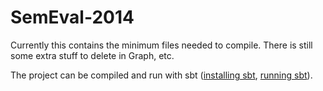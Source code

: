 SemEval-2014
============
Currently this contains the minimum files needed to compile.  There is still some extra stuff to delete in Graph, etc.

The project can be compiled and run with sbt
([installing sbt](http://www.scala-sbt.org/release/docs/Getting-Started/Setup.html),
[running sbt](http://www.scala-sbt.org/release/docs/Getting-Started/Running.html)).
